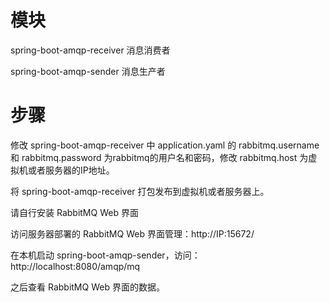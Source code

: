 # 模块

spring-boot-amqp-receiver  消息消费者

spring-boot-amqp-sender    消息生产者

# 步骤

修改 spring-boot-amqp-receiver 中 application.yaml 的 rabbitmq.username 和 rabbitmq.password 为rabbitmq的用户名和密码，修改 rabbitmq.host 为虚拟机或者服务器的IP地址。

将 spring-boot-amqp-receiver 打包发布到虚拟机或者服务器上。

请自行安装 RabbitMQ Web 界面

访问服务器部署的 RabbitMQ Web 界面管理：http://IP:15672/

在本机启动 spring-boot-amqp-sender，访问：http://localhost:8080/amqp/mq

之后查看 RabbitMQ Web 界面的数据。